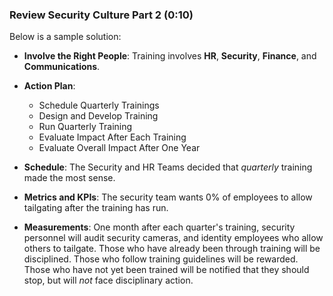 ### Review Security Culture Part 2 (0:10)

Below is a sample solution:

  - **Involve the Right People**: Training involves **HR**, **Security**, **Finance**, and **Communications**.

  - **Action Plan**:   
    - Schedule Quarterly Trainings
    - Design and Develop Training
    - Run Quarterly Training
    - Evaluate Impact After Each Training
    - Evaluate Overall Impact After One Year
  - **Schedule**: The Security and HR Teams decided that _quarterly_ training made the most sense.
  - **Metrics and KPIs**: The security team wants 0% of employees to allow tailgating after the training has run.
  - **Measurements**: One month after each quarter's training, security personnel will audit security cameras, and identity employees who allow others to tailgate. Those who have already been through training will be disciplined. Those who follow training guidelines will be rewarded. Those who have not yet been trained will be notified that they should stop, but will _not_ face disciplinary action.
